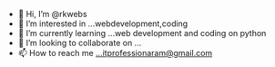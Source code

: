 - 👋 Hi, I’m @rkwebs
- 👀 I’m interested in ...webdevelopment,coding
- 🌱 I’m currently learning ...web development and coding on python
- 💞️ I’m looking to collaborate on ...
- 📫 How to reach me ...itprofessionaram@gmail.com

<!---
rkwebs/rkwebs is a ✨ special ✨ repository because its `README.md` (this file) appears on your GitHub profile.
You can click the Preview link to take a look at your changes.
--->
